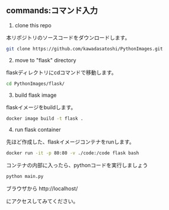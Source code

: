 

## commands:コマンド入力


1. clone this repo

本リポジトリのソースコードをダウンロードします。

```sh
git clone https://github.com/kawadasatoshi/PythonImages.git
```


2. move to "flask" directory

flaskディレクトリにcdコマンドで移動します。

```sh
cd PythonImages/flask/
```


3. build flask image

flaskイメージをbuildします。

```sh
docker image build -t flask .
```


4. run flask container

先ほど作成した、flaskイメージコンテナをrunします。

```sh
docker run -it -p 80:80 -v ./code:/code flask bash
```

コンテナの内部に入ったら、pythonコードを実行しましょう


```sh
python main.py
```

ブラウザから http://localhost/

にアクセスしてみてください。
    





